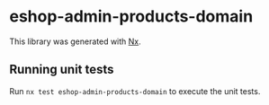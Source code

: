 # eshop-admin-products-domain

This library was generated with [Nx](https://nx.dev).

## Running unit tests

Run `nx test eshop-admin-products-domain` to execute the unit tests.
